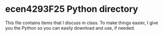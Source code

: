 # ecen4293F25 Python directory

This file contains items that I discuss in class.  To make things easier, I give you the Python so you can easily download and use, if needed.
